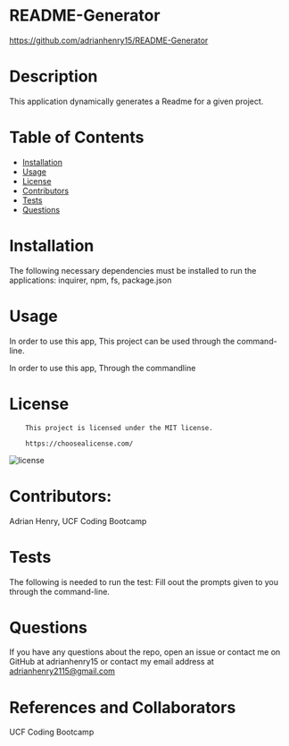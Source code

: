 # README-Generator

https://github.com/adrianhenry15/README-Generator

# Description

This application dynamically generates a Readme for a given project.

# Table of Contents

- [Installation](#installation)
- [Usage](#usage)
- [License](#license)
- [Contributors](#contributors)
- [Tests](#tests)
- [Questions](#questions)

# Installation

The following necessary dependencies must be installed to run the applications: inquirer, npm, fs, package.json

# Usage

In order to use this app, This project can be used through the command-line.

In order to use this app, Through the commandline

# License

        This project is licensed under the MIT license.

        https://choosealicense.com/

![license](https://img.shields.io/badge/MIT-license-red)

# Contributors:

Adrian Henry, UCF Coding Bootcamp

# Tests

The following is needed to run the test: Fill oout the prompts given to you through the command-line.

# Questions

If you have any questions about the repo, open an issue or contact me on GitHub at adrianhenry15 or contact my email address at adrianhenry2115@gmail.com

# References and Collaborators

UCF Coding Bootcamp
